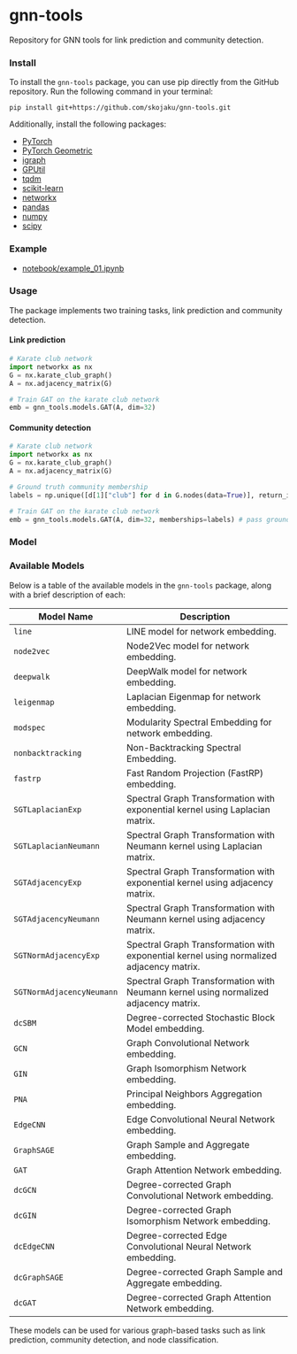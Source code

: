 # gnn-tools

Repository for GNN tools for link prediction and community detection.

### Install

To install the `gnn-tools` package, you can use pip directly from the GitHub repository. Run the following command in your terminal:
```
pip install git+https://github.com/skojaku/gnn-tools.git
```

Additionally, install the following packages:
- [PyTorch](https://pytorch.org/get-started/locally/)
- [PyTorch Geometric](https://pytorch-geometric.readthedocs.io/)
- [igraph](https://python.igraph.org/en/stable/)
- [GPUtil](https://pypi.org/project/GPUtil/)
- [tqdm](https://pypi.org/project/tqdm/)
- [scikit-learn](https://scikit-learn.org/stable/install.html)
- [networkx](https://networkx.org/documentation/stable/install.html)
- [pandas](https://pandas.pydata.org/docs/getting_started/install.html)
- [numpy](https://numpy.org/install/)
- [scipy](https://scipy.org/install/)

### Example

- [notebook/example_01.ipynb](./notebook/example_01.ipynb)

### Usage

The package implements two training tasks, link prediction and community detection.

#### Link prediction

```python
# Karate club network
import networkx as nx
G = nx.karate_club_graph()
A = nx.adjacency_matrix(G)

# Train GAT on the karate club network
emb = gnn_tools.models.GAT(A, dim=32)
```

#### Community detection

```python
# Karate club network
import networkx as nx
G = nx.karate_club_graph()
A = nx.adjacency_matrix(G)

# Ground truth community membership
labels = np.unique([d[1]["club"] for d in G.nodes(data=True)], return_inverse=True)[1]

# Train GAT on the karate club network
emb = gnn_tools.models.GAT(A, dim=32, memberships=labels) # pass ground truth community membership
```

### Model

### Available Models

Below is a table of the available models in the `gnn-tools` package, along with a brief description of each:

| Model Name         | Description                                           |
|--------------------|-------------------------------------------------------|
| `line`             | LINE model for network embedding.                     |
| `node2vec`         | Node2Vec model for network embedding.                 |
| `deepwalk`         | DeepWalk model for network embedding.                 |
| `leigenmap`        | Laplacian Eigenmap for network embedding.             |
| `modspec`          | Modularity Spectral Embedding for network embedding.  |
| `nonbacktracking` | Non-Backtracking Spectral Embedding.                  |
| `fastrp`           | Fast Random Projection (FastRP) embedding.            |
| `SGTLaplacianExp`  | Spectral Graph Transformation with exponential kernel using Laplacian matrix. |
| `SGTLaplacianNeumann` | Spectral Graph Transformation with Neumann kernel using Laplacian matrix. |
| `SGTAdjacencyExp`  | Spectral Graph Transformation with exponential kernel using adjacency matrix. |
| `SGTAdjacencyNeumann` | Spectral Graph Transformation with Neumann kernel using adjacency matrix. |
| `SGTNormAdjacencyExp` | Spectral Graph Transformation with exponential kernel using normalized adjacency matrix. |
| `SGTNormAdjacencyNeumann` | Spectral Graph Transformation with Neumann kernel using normalized adjacency matrix. |
| `dcSBM`            | Degree-corrected Stochastic Block Model embedding.    |
| `GCN`              | Graph Convolutional Network embedding.                |
| `GIN`              | Graph Isomorphism Network embedding.                  |
| `PNA`              | Principal Neighbors Aggregation embedding.            |
| `EdgeCNN`          | Edge Convolutional Neural Network embedding.          |
| `GraphSAGE`        | Graph Sample and Aggregate embedding.                 |
| `GAT`              | Graph Attention Network embedding.                    |
| `dcGCN`            | Degree-corrected Graph Convolutional Network embedding. |
| `dcGIN`            | Degree-corrected Graph Isomorphism Network embedding. |
| `dcEdgeCNN`        | Degree-corrected Edge Convolutional Neural Network embedding. |
| `dcGraphSAGE`      | Degree-corrected Graph Sample and Aggregate embedding. |
| `dcGAT`            | Degree-corrected Graph Attention Network embedding.   |

These models can be used for various graph-based tasks such as link prediction, community detection, and node classification.
